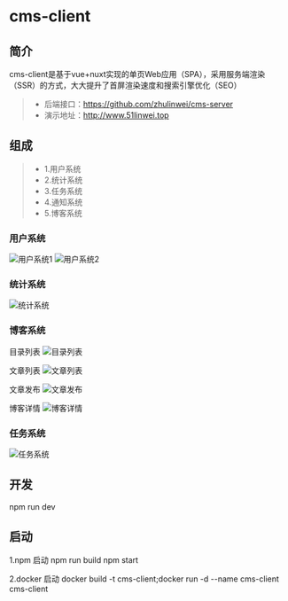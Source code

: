 # cms-client

## 简介
cms-client是基于vue+nuxt实现的单页Web应用（SPA），采用服务端渲染（SSR）的方式，大大提升了首屏渲染速度和搜索引擎优化（SEO）
> * 后端接口：https://github.com/zhulinwei/cms-server
> * 演示地址：http://www.51linwei.top

## 组成
> * 1.用户系统
> * 2.统计系统
> * 3.任务系统
> * 4.通知系统
> * 5.博客系统

### 用户系统
![用户系统1](http://image.51linwei.top/github/account)
![用户系统2](http://image.51linwei.top/github/setting)

### 统计系统
![统计系统](http://image.51linwei.top/github/dashboard)

### 博客系统
目录列表
![目录列表](http://image.51linwei.top/github/blog/catalog)

文章列表
![文章列表](http://image.51linwei.top/github/blog/article)

文章发布
![文章发布](http://image.51linwei.top/github/blog/editor)

博客详情
![博客详情](http://image.51linwei.top/github/blog)

### 任务系统
![任务系统](http://image.51linwei.top/github/task)

## 开发
npm run dev

## 启动
1.npm 启动
npm run build
npm start

2.docker 启动
docker build -t cms-client;docker run -d --name cms-client cms-client

